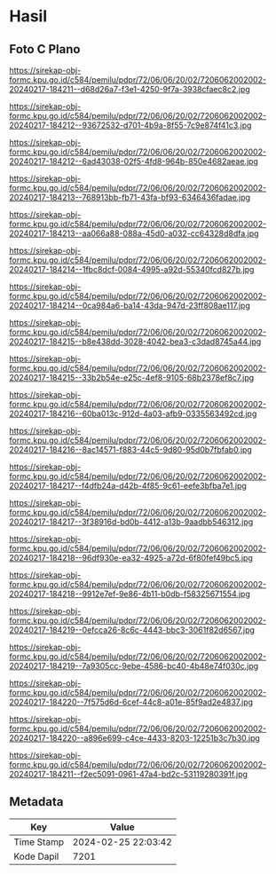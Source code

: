 # Hasil

## Foto C Plano

https://sirekap-obj-formc.kpu.go.id/c584/pemilu/pdpr/72/06/06/20/02/7206062002002-20240217-184211--d68d26a7-f3e1-4250-9f7a-3938cfaec8c2.jpg

https://sirekap-obj-formc.kpu.go.id/c584/pemilu/pdpr/72/06/06/20/02/7206062002002-20240217-184212--93672532-d701-4b9a-8f55-7c9e874f41c3.jpg

https://sirekap-obj-formc.kpu.go.id/c584/pemilu/pdpr/72/06/06/20/02/7206062002002-20240217-184212--6ad43038-02f5-4fd8-964b-850e4682aeae.jpg

https://sirekap-obj-formc.kpu.go.id/c584/pemilu/pdpr/72/06/06/20/02/7206062002002-20240217-184213--768913bb-fb71-43fa-bf93-6346436fadae.jpg

https://sirekap-obj-formc.kpu.go.id/c584/pemilu/pdpr/72/06/06/20/02/7206062002002-20240217-184213--aa066a88-088a-45d0-a032-cc64328d8dfa.jpg

https://sirekap-obj-formc.kpu.go.id/c584/pemilu/pdpr/72/06/06/20/02/7206062002002-20240217-184214--1fbc8dcf-0084-4995-a92d-55340fcd827b.jpg

https://sirekap-obj-formc.kpu.go.id/c584/pemilu/pdpr/72/06/06/20/02/7206062002002-20240217-184214--0ca984a6-ba14-43da-947d-23ff808ae117.jpg

https://sirekap-obj-formc.kpu.go.id/c584/pemilu/pdpr/72/06/06/20/02/7206062002002-20240217-184215--b8e438dd-3028-4042-bea3-c3dad8745a44.jpg

https://sirekap-obj-formc.kpu.go.id/c584/pemilu/pdpr/72/06/06/20/02/7206062002002-20240217-184215--33b2b54e-e25c-4ef8-9105-68b2378ef8c7.jpg

https://sirekap-obj-formc.kpu.go.id/c584/pemilu/pdpr/72/06/06/20/02/7206062002002-20240217-184216--60ba013c-912d-4a03-afb9-0335563492cd.jpg

https://sirekap-obj-formc.kpu.go.id/c584/pemilu/pdpr/72/06/06/20/02/7206062002002-20240217-184216--8ac14571-f883-44c5-9d80-95d0b7fbfab0.jpg

https://sirekap-obj-formc.kpu.go.id/c584/pemilu/pdpr/72/06/06/20/02/7206062002002-20240217-184217--f4dfb24a-d42b-4f85-9c61-eefe3bfba7e1.jpg

https://sirekap-obj-formc.kpu.go.id/c584/pemilu/pdpr/72/06/06/20/02/7206062002002-20240217-184217--3f38916d-bd0b-4412-a13b-9aadbb546312.jpg

https://sirekap-obj-formc.kpu.go.id/c584/pemilu/pdpr/72/06/06/20/02/7206062002002-20240217-184218--96df930e-ea32-4925-a72d-6f80fef49bc5.jpg

https://sirekap-obj-formc.kpu.go.id/c584/pemilu/pdpr/72/06/06/20/02/7206062002002-20240217-184218--9912e7ef-9e86-4b11-b0db-f58325671554.jpg

https://sirekap-obj-formc.kpu.go.id/c584/pemilu/pdpr/72/06/06/20/02/7206062002002-20240217-184219--0efcca26-8c6c-4443-bbc3-3061f82d6567.jpg

https://sirekap-obj-formc.kpu.go.id/c584/pemilu/pdpr/72/06/06/20/02/7206062002002-20240217-184219--7a9305cc-9ebe-4586-bc40-4b48e74f030c.jpg

https://sirekap-obj-formc.kpu.go.id/c584/pemilu/pdpr/72/06/06/20/02/7206062002002-20240217-184220--7f575d6d-6cef-44c8-a01e-85f9ad2e4837.jpg

https://sirekap-obj-formc.kpu.go.id/c584/pemilu/pdpr/72/06/06/20/02/7206062002002-20240217-184220--a896e699-c4ce-4433-8203-12251b3c7b30.jpg

https://sirekap-obj-formc.kpu.go.id/c584/pemilu/pdpr/72/06/06/20/02/7206062002002-20240217-184211--f2ec5091-0961-47a4-bd2c-53119280391f.jpg


## Metadata

| Key        | Value               |
| ---------- | ------------------- |
| Time Stamp | 2024-02-25 22:03:42 |
| Kode Dapil | 7201                |



